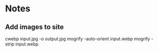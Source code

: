 # Notes

## Add images to site

cwebp input.jpg -o output.jpg
mogrify -auto-orient input.webp
mogrify -strip input.webp 